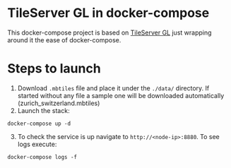 # TileServer GL in docker-compose

This docker-compose project is based on [TileServer GL](https://github.com/maptiler/tileserver-gl) just wrapping around it the ease of docker-compose. 
# Steps to launch
1. Download ```.mbtiles``` file and place it under the ```./data/``` directory. If started without any file a sample one will be downloaded automatically (zurich_switzerland.mbtiles)
2. Launch the stack:
```
docker-compose up -d
```
3. To check the service is up navigate to ```http://<node-ip>:8880```. To see logs execute:
```
docker-compose logs -f
```

